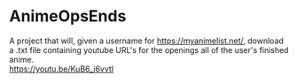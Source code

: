 # AnimeOpsEnds
A project that will, given a username for https://myanimelist.net/, download a .txt file containing youtube URL's for the openings all of the user's finished anime. <br />
https://youtu.be/KuB6_i6vvtI
